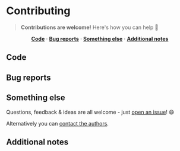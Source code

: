 # Contributing

> **Contributions are welcome!** Here's how you can help :raised_hands:

<p align="center">
<b><a href="#code">Code</a></b>
·
<b><a href="#bug-reports">Bug reports</a></b>
·
<b><a href="#something-else">Something else</a></b>
·
<b><a href="#additional-notes">Additional notes</a></b>
</p>

## Code

## Bug reports

## Something else

Questions, feedback & ideas are all welcome - just [open an issue](https://github.com/davisonio/davison.io/issues)! :smile:

Alternatively you can [contact the authors](https://github.com/davisonio/davison.io#authors).

## Additional notes
